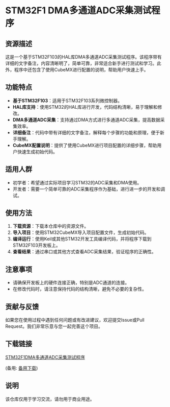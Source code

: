 # STM32F1 DMA多通道ADC采集测试程序

## 资源描述

这是一个基于STM32F103的HAL库DMA多通道ADC采集测试程序。该程序带有详细的文字备注，内容清晰明了，简单可靠，非常适合新手进行测试和学习。此外，程序中还包含了使用CubeMX进行配置的说明，帮助用户快速上手。

## 功能特点

- **基于STM32F103**：适用于STM32F103系列微控制器。
- **HAL库支持**：使用STM32的HAL库进行开发，代码结构清晰，易于理解和修改。
- **DMA多通道ADC采集**：支持通过DMA方式进行多通道ADC采集，提高数据采集效率。
- **详细备注**：代码中带有详细的文字备注，解释每个步骤的功能和原理，便于新手理解。
- **CubeMX配置说明**：提供了使用CubeMX进行项目配置的详细步骤，帮助用户快速生成初始代码。

## 适用人群

- 初学者：希望通过实际项目学习STM32的ADC采集和DMA使用。
- 开发者：需要一个简单可靠的ADC采集程序作为基础，进行进一步的开发和调试。

## 使用方法

1. **下载资源**：下载本仓库中的资源文件。
2. **导入项目**：使用STM32CubeMX导入项目配置文件，生成初始代码。
3. **编译运行**：使用Keil或其他STM32开发工具编译代码，并将程序下载到STM32F103开发板上。
4. **查看结果**：通过串口或其他方式查看ADC采集结果，验证程序的正确性。

## 注意事项

- 请确保开发板上的硬件连接正确，特别是ADC通道的连接。
- 在修改代码时，请注意保持代码的结构清晰，避免不必要的复杂性。

## 贡献与反馈

如果您在使用过程中遇到任何问题或有改进建议，欢迎提交Issue或Pull Request。我们非常乐意与您一起完善这个项目。

## 下载链接
[STM32F1DMA多通道ADC采集测试程序](https://pan.quark.cn/s/c04fdd63cec2) 

(备用: [备用下载](https://pan.baidu.com/s/1WlvRyiTCzURFuvWni-FKVw?pwd=1234))

## 说明

该仓库仅用于学习交流，请勿用于商业用途。
